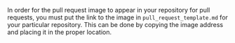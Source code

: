 In order for the pull request image to appear in your repository for pull requests, you must put the link to the image in `pull_request_template.md` for your particular repository. This can be done by copying the image address and placing it in the proper location.
